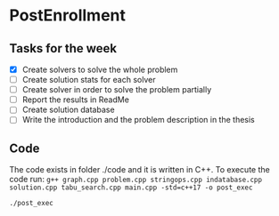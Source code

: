 # PostEnrollment

## Tasks for the week

* [x] Create solvers to solve the whole problem
*  [ ] Create solution stats for each solver
*  [ ] Create solver in order to solve the problem partially
*  [ ] Report the results in ReadMe
*  [ ] Create solution database
*  [ ] Write the introduction and the problem description in the thesis

## Code 
The code exists in folder ./code and it is written in C++.
To execute the code run:
`g++ graph.cpp problem.cpp stringops.cpp indatabase.cpp solution.cpp tabu_search.cpp main.cpp -std=c++17 -o post_exec`

`./post_exec`

